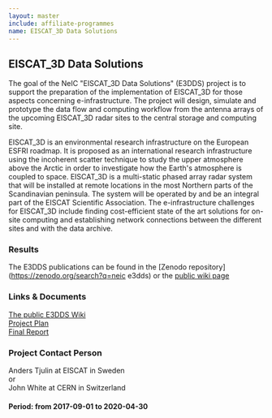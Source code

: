 ```yaml
---
layout: master
include: affiliate-programmes
name: EISCAT_3D Data Solutions
---
```


## EISCAT_3D Data Solutions

The goal of the NeIC "EISCAT_3D Data Solutions" (E3DDS) project is to support the preparation of the implementation of EISCAT_3D for those aspects concerning e-infrastructure.
The project will design, simulate and prototype the data flow and computing workflow from the antenna arrays of the upcoming EISCAT_3D radar sites to the central storage and computing site.

EISCAT_3D is an environmental research infrastructure on the European ESFRI roadmap. It is proposed as an international research infrastructure using the incoherent scatter technique to study the upper atmosphere above the Arctic in order to investigate how the Earth's atmosphere is coupled to space. EISCAT_3D is a multi-static phased array radar system that will be installed at remote locations in the most Northern parts of the Scandinavian peninsula. The system will be operated by and be an integral part of the EISCAT Scientific Association. The e-infrastructure challenges for EISCAT_3D include finding cost-efficient state of the art solutions for on-site computing and establishing network connections between the different sites and with the data archive.

### Results

The E3DDS publications can be found in the [Zenodo repository](https://zenodo.org/search?q=neic e3dds) or the [public wiki page](https://wiki.neic.no/wiki/EISCAT_3D_Data_Solutions)

### Links & Documents
[The public E3DDS Wiki](https://wiki.neic.no/wiki/EISCAT_3D_Data_Solutions) <br/>
[Project Plan](https://wiki.neic.no/wiki/EISCAT_3D_Data_Solutions#Project_Plan) <br/>
[Final Report](https://wiki.neic.no/wiki/EISCAT_3D_Data_Solutions#Final_Report)

### Project Contact Person
Anders Tjulin at EISCAT in Sweden <br/>
or <br/>
John White at CERN in Switzerland

#### Period: from 2017-09-01 to 2020-04-30
